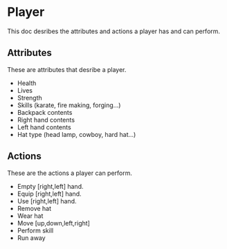 # Player

This doc desribes the attributes and actions a player has and can perform.

## Attributes

These are attributes that desribe a player.

* Health
* Lives
* Strength
* Skills (karate, fire making, forging...)
* Backpack contents
* Right hand contents
* Left hand contents
* Hat type (head lamp, cowboy, hard hat...)

## Actions

These are the actions a player can perform.

* Empty [right,left] hand.
* Equip [right,left] hand.
* Use [right,left] hand.
* Remove hat
* Wear hat
* Move [up,down,left,right]
* Perform skill
* Run away